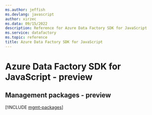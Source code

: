 ```yaml
---
ms.author: jeffish
ms.devlang: javascript
author: xirzec
ms.data: 09/15/2022
description: Reference for Azure Data Factory SDK for JavaScript
ms.service: datafactory
ms.topic: reference
title: Azure Data Factory SDK for JavaScript
---
```

# Azure Data Factory SDK for JavaScript - preview

## Management packages - preview
[!INCLUDE [mgmt-packages](data-factory-mgmt-index.md)]